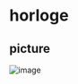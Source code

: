# horloge

## picture
![image](https://user-images.githubusercontent.com/61499805/156859811-ba630f0e-1225-4363-85e0-369710458e2c.png)
